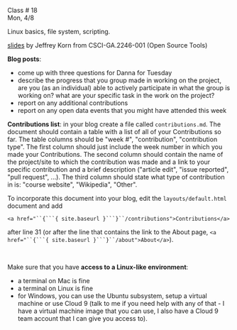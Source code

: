 
<div class="lecture2">
<div class="column_date">

Class # 18 <br>
Mon, 4/8

</div>

<div class="column_materials">
<p markdown="block">

Linux basics, file system, scripting.


[slides](https://docs.google.com/presentation/d/16_IA7T0sWS7FwyHHuJmtCVy7Jnc7s18eTjkk4kylwoc/preview#slide=id.p14) by
Jeffrey Korn from CSCI-GA.2246-001 (Open Source Tools)




</p>
</div>

<div class="column_assign">
<p markdown="block">

__Blog posts__:
- come up with three questions for Danna for Tuesday
- describe the progress that you group made in working on the project,
are you (as an individual) able to actively participate in what the group
is working on? what are your specific task in the work on the project?
- report on any additional contributions
- report on any open data events that you might have attended this week

__Contributions list__: in your blog create a file called `contributions.md`.
The document should contain a table with a list of all of your Contributions
so far. The table columns should be "week #", "contribution", "contribution type".
The first column should just include the week number in which you made your Contributions.
The second column should contain the name of the project/site to which the contribution
was made and a link to your specific contribution and a brief description ("article edit",
"issue reported", "pull request", ...). The third column should
state what type of contribution in is: "course website", "Wikipedia", "Other".   

To incorporate this document into your blog, edit the `layouts/default.html` document
and add

`<a href="``{```{ site.baseurl }```}``/contributions">Contributions</a>`

after line
31 (or after the line that contains the link to the About page, `<a href="``{```{ site.baseurl }```}``/about">About</a>`).

<br>

Make sure that you have __access to a Linux-like environment__:
- a terminal on Mac is fine
- a terminal on Linux is fine
- for Windows, you can use the Ubuntu subsystem, setup a virtual machine or use
Cloud 9 (talk to me if you need help with any of that - I have a virtual machine image
  that you can use, I also have a Cloud 9 team account that I can give you access to).

</p>
</div>

</div>
